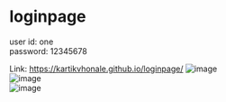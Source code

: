 # loginpage

user id: one <br>
password: 12345678 <br>

Link: https://kartikvhonale.github.io/loginpage/
![image](https://github.com/KartikVhonale/loginpage/assets/98228313/69003cd9-1275-466b-99a9-3270bf93f612)
<br>
![image](https://github.com/KartikVhonale/loginpage/assets/98228313/05aaff1d-097c-429d-bacc-97a2640c3404)
<br>
![image](https://github.com/KartikVhonale/loginpage/assets/98228313/92446d75-5117-4832-a1dd-5c6c32b24a75)
